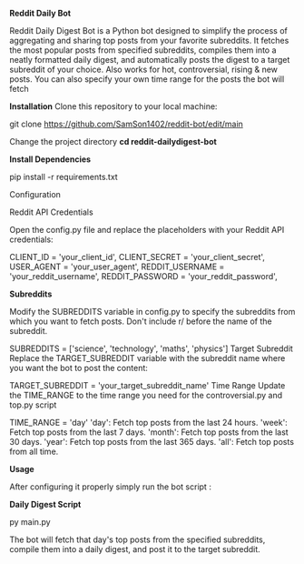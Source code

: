 **Reddit Daily Bot**

Reddit Daily Digest Bot is a Python bot designed to simplify the process of aggregating and sharing top posts from your favorite subreddits. It fetches the most popular posts from specified subreddits, compiles them into a neatly formatted daily digest, and automatically posts the digest to a target subreddit of your choice. Also works for hot, controversial, rising & new posts. You can also specify your own time range for the posts the bot will fetch

**Installation**
Clone this repository to your local machine:

git clone https://github.com/SamSon1402/reddit-bot/edit/main


Change the project directory
**cd reddit-dailydigest-bot**

**Install Dependencies**


pip install -r requirements.txt

Configuration

Reddit API Credentials

Open the config.py file and replace the placeholders with your Reddit API credentials:


 CLIENT_ID = 'your_client_id',
 CLIENT_SECRET = 'your_client_secret',
 USER_AGENT = 'your_user_agent',
 REDDIT_USERNAME = 'your_reddit_username',
 REDDIT_PASSWORD = 'your_reddit_password',


**Subreddits**


Modify the SUBREDDITS variable in config.py to specify the subreddits from which you want to fetch posts. Don't include r/ before the name of the subreddit.

SUBREDDITS = ['science', 'technology', 'maths', 'physics']
Target Subreddit
Replace the TARGET_SUBREDDIT variable with the subreddit name where you want the bot to post the content:

TARGET_SUBREDDIT = 'your_target_subreddit_name'
Time Range
Update the TIME_RANGE to the time range you need for the controversial.py and top.py script

TIME_RANGE = 'day' 
'day': Fetch top posts from the last 24 hours.
'week': Fetch top posts from the last 7 days.
'month': Fetch top posts from the last 30 days.
'year': Fetch top posts from the last 365 days.
'all': Fetch top posts from all time.

**Usage**


After configuring it properly simply run the bot script :


**Daily Digest Script**

py main.py


The bot will fetch that day's top posts from the specified subreddits, compile them into a daily digest, and post it to the target subreddit.
